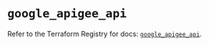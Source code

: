 # `google_apigee_api`

Refer to the Terraform Registry for docs: [`google_apigee_api`](https://registry.terraform.io/providers/hashicorp/google/6.42.0/docs/resources/apigee_api).
